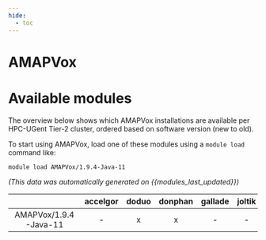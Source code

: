 ```yaml
---
hide:
  - toc
---
```


AMAPVox
=======

# Available modules


The overview below shows which AMAPVox installations are available per HPC-UGent Tier-2 cluster, ordered based on software version (new to old).

To start using AMAPVox, load one of these modules using a `module load` command like:

```shell
module load AMAPVox/1.9.4-Java-11
```

*(This data was automatically generated on {{modules_last_updated}})*  

| |accelgor|doduo|donphan|gallade|joltik|shinx|
| :---: | :---: | :---: | :---: | :---: | :---: | :---: |
|AMAPVox/1.9.4-Java-11|-|x|x|-|-|-|
